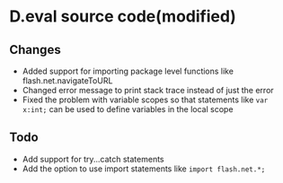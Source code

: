 # D.eval source code(modified)

## Changes

* Added support for importing package level functions like flash.net.navigateToURL
* Changed error message to print stack trace instead of just the error
* Fixed the problem with variable scopes so that statements like `var x:int;` can be used to define variables in the local scope

## Todo

* Add support for try...catch statements
* Add the option to use import statements like `import flash.net.*;`

